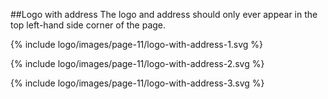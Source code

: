 ##Logo with address
The logo and address should only ever appear in the top left-hand side corner of the page.

{% include logo/images/page-11/logo-with-address-1.svg %}

{% include logo/images/page-11/logo-with-address-2.svg %}

{% include logo/images/page-11/logo-with-address-3.svg %}
